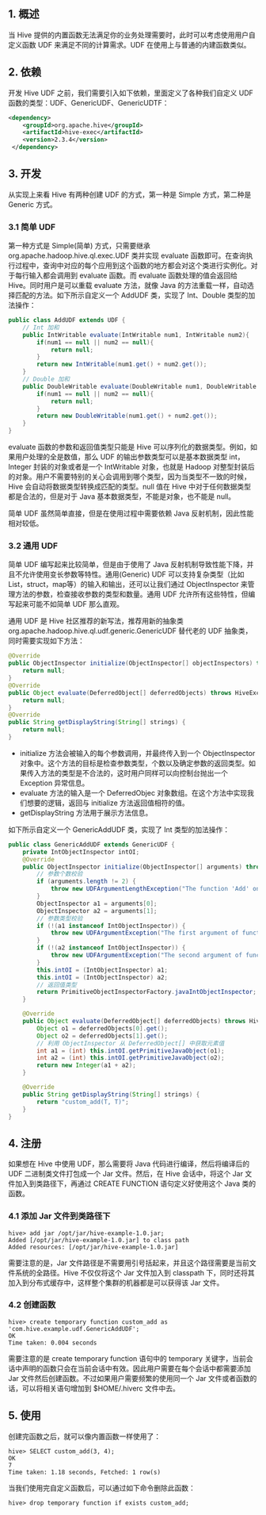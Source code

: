 ## 1. 概述

当 Hive 提供的内置函数无法满足你的业务处理需要时，此时可以考虑使用用户自定义函数 UDF 来满足不同的计算需求。UDF 在使用上与普通的内建函数类似。

## 2. 依赖

开发 Hive UDF 之前，我们需要引入如下依赖，里面定义了各种我们自定义 UDF 函数的类型：UDF、GenericUDF、GenericUDTF：
```xml
<dependency>
    <groupId>org.apache.hive</groupId>
    <artifactId>hive-exec</artifactId>
    <version>2.3.4</version>
 </dependency>
```

## 3. 开发

从实现上来看 Hive 有两种创建 UDF 的方式，第一种是 Simple 方式，第二种是 Generic 方式。

### 3.1 简单 UDF

第一种方式是 Simple(简单) 方式，只需要继承 org.apache.hadoop.hive.ql.exec.UDF 类并实现 evaluate 函数即可。在查询执行过程中，查询中对应的每个应用到这个函数的地方都会对这个类进行实例化。对于每行输入都会调用到 evaluate 函数。而 evaluate 函数处理的值会返回给Hive。同时用户是可以重载 evaluate 方法，就像 Java 的方法重载一样，自动选择匹配的方法。如下所示自定义一个 AddUDF 类，实现了 Int、Double 类型的加法操作：
```java
public class AddUDF extends UDF {
    // Int 加和
    public IntWritable evaluate(IntWritable num1, IntWritable num2){
        if(num1 == null || num2 == null){
            return null;
        }
        return new IntWritable(num1.get() + num2.get());
    }
    // Double 加和
    public DoubleWritable evaluate(DoubleWritable num1, DoubleWritable num2){
        if(num1 == null || num2 == null){
            return null;
        }
        return new DoubleWritable(num1.get() + num2.get());
    }
}
```
evaluate 函数的参数和返回值类型只能是 Hive 可以序列化的数据类型。例如，如果用户处理的全是数值，那么 UDF 的输出参数类型可以是基本数据类型 int，Integer 封装的对象或者是一个 IntWritable 对象，也就是 Hadoop 对整型封装后的对象。用户不需要特别的关心会调用到哪个类型，因为当类型不一致的时候，Hive 会自动将数据类型转换成匹配的类型。null 值在 Hive 中对于任何数据类型都是合法的，但是对于 Java 基本数据类型，不能是对象，也不能是 null。

简单 UDF 虽然简单直接，但是在使用过程中需要依赖 Java 反射机制，因此性能相对较低。

### 3.2 通用 UDF

简单 UDF 编写起来比较简单，但是由于使用了 Java 反射机制导致性能下降，并且不允许使用变长参数等特性。通用(Generic) UDF 可以支持复杂类型（比如List，struct，map等）的输入和输出，还可以让我们通过 ObjectInspector 来管理方法的参数，检查接收参数的类型和数量。通用 UDF 允许所有这些特性，但编写起来可能不如简单 UDF 那么直观。

通用 UDF 是 Hive 社区推荐的新写法，推荐用新的抽象类 org.apache.hadoop.hive.ql.udf.generic.GenericUDF 替代老的 UDF 抽象类，同时需要实现如下方法：
```java
@Override
public ObjectInspector initialize(ObjectInspector[] objectInspectors) throws UDFArgumentException {
    return null;
}
@Override
public Object evaluate(DeferredObject[] deferredObjects) throws HiveException {
    return null;
}
@Override
public String getDisplayString(String[] strings) {
    return null;
}
```
- initialize 方法会被输入的每个参数调用，并最终传入到一个 ObjectInspector 对象中。这个方法的目标是检查参数类型，个数以及确定参数的返回类型。如果传入方法的类型是不合法的，这时用户同样可以向控制台抛出一个 Exception 异常信息。
- evaluate 方法的输入是一个 DeferredObjec 对象数组。在这个方法中实现我们想要的逻辑，返回与 initialize 方法返回值相符的值。
- getDisplayString 方法用于展示方法信息。

如下所示自定义一个 GenericAddUDF 类，实现了 Int 类型的加法操作：
```java
public class GenericAddUDF extends GenericUDF {
    private IntObjectInspector intOI;
    @Override
    public ObjectInspector initialize(ObjectInspector[] arguments) throws UDFArgumentException {
        // 参数个数校验
        if (arguments.length != 2) {
            throw new UDFArgumentLengthException("The function 'Add' only accepts 2 argument, but got " + arguments.length);
        }
        ObjectInspector a1 = arguments[0];
        ObjectInspector a2 = arguments[1];
        // 参数类型校验
        if (!(a1 instanceof IntObjectInspector)) {
            throw new UDFArgumentException("The first argument of function must be a int");
        }
        if (!(a2 instanceof IntObjectInspector)) {
            throw new UDFArgumentException("The second argument of function must be a int");
        }
        this.intOI = (IntObjectInspector) a1;
        this.intOI = (IntObjectInspector) a2;
        // 返回值类型
        return PrimitiveObjectInspectorFactory.javaIntObjectInspector;
    }

    @Override
    public Object evaluate(DeferredObject[] deferredObjects) throws HiveException {
        Object o1 = deferredObjects[0].get();
        Object o2 = deferredObjects[1].get();
        // 利用 ObjectInspector 从 DeferredObject[] 中获取元素值
        int a1 = (int) this.intOI.getPrimitiveJavaObject(o1);
        int a2 = (int) this.intOI.getPrimitiveJavaObject(o2);
        return new Integer(a1 + a2);
    }

    @Override
    public String getDisplayString(String[] strings) {
        return "custom_add(T, T)";
    }
}
```

## 4. 注册

如果想在 Hive 中使用 UDF，那么需要将 Java 代码进行编译，然后将编译后的 UDF 二进制类文件打包成一个 Jar 文件。然后，在 Hive 会话中，将这个 Jar 文件加入到类路径下，再通过 CREATE FUNCTION 语句定义好使用这个 Java 类的函数。

### 4.1 添加 Jar 文件到类路径下
```
hive> add jar /opt/jar/hive-example-1.0.jar;
Added [/opt/jar/hive-example-1.0.jar] to class path
Added resources: [/opt/jar/hive-example-1.0.jar]
```
需要注意的是，Jar 文件路径是不需要用引号括起来，并且这个路径需要是当前文件系统的全路径。Hive 不仅仅将这个 Jar 文件加入到 classpath 下，同时还将其加入到分布式缓存中，这样整个集群的机器都是可以获得该 Jar 文件。

### 4.2 创建函数
```
hive> create temporary function custom_add as 'com.hive.example.udf.GenericAddUDF';
OK
Time taken: 0.004 seconds
```
需要注意的是 create temporary function 语句中的 temporary 关键字，当前会话中声明的函数只会在当前会话中有效。因此用户需要在每个会话中都需要添加 Jar 文件然后创建函数。不过如果用户需要频繁的使用同一个 Jar 文件或者函数的话，可以将相关语句增加到 $HOME/.hiverc 文件中去。

## 5. 使用

创建完函数之后，就可以像内置函数一样使用了：
```
hive> SELECT custom_add(3, 4);
OK
7
Time taken: 1.18 seconds, Fetched: 1 row(s)
```
当我们使用完自定义函数后，可以通过如下命令删除此函数：
```
hive> drop temporary function if exists custom_add;
```
